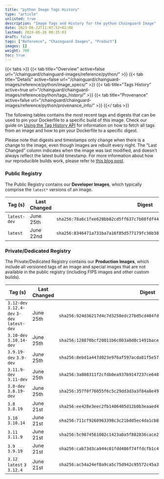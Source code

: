 ```yaml
---
title: "python Image Tags History"
type: "article"
unlisted: true
description: "Image Tags and History for the python Chainguard Image"
date: 2023-06-22T11:07:52+02:00
lastmod: 2024-06-26 00:35:03
draft: false
tags: ["Reference", "Chainguard Images", "Product"]
images: []
weight: 700
toc: true
---
```


{{< tabs >}}
{{< tab title="Overview" active=false url="/chainguard/chainguard-images/reference/python/" >}}
{{< tab title="Details" active=false url="/chainguard/chainguard-images/reference/python/image_specs/" >}}
{{< tab title="Tags History" active=true url="/chainguard/chainguard-images/reference/python/tags_history/" >}}
{{< tab title="Provenance" active=false url="/chainguard/chainguard-images/reference/python/provenance_info/" >}}
{{</ tabs >}}

The following tables contains the most recent tags and digests that can be used to pin your Dockerfile to a specific build of this image. Check our guide on [Using the Tag History API](/chainguard/chainguard-images/using-the-tag-history-api/) for information on how to fetch all tags from an image and how to pin your Dockerfile to a specific digest.

Please note that digests and timestamps only change when there is a change to the image, even though images are rebuilt every night. The "Last Changed" column indicates when the image was last modified, and doesn't always reflect the latest build timestamp. For more information about how our reproducible builds work, please refer to [this blog post](https://www.chainguard.dev/unchained/reproducing-chainguards-reproducible-image-builds).

### Public Registry
The Public Registry contains our **Developer Images**, which typically comprise the `latest*` versions of an image.

| Tag (s)       | Last Changed | Digest                                                                    |
|---------------|--------------|---------------------------------------------------------------------------|
|  `latest-dev` | June 25th    | `sha256:78a6c1fee628bb02cd5ff637c7b08fdf441bba768f71a2caa2744cf7f41dc6bd` |
|  `latest`     | June 22nd    | `sha256:8346471a731ba7a16f85d577179fc36b384b73edec8f323e97c94844881c7244` |


### Private/Dedicated Registry
The Private/Dedicated Registry contains our **Production Images**, which include all versioned tags of an image and special images that are not available in the public registry (including FIPS images and other custom builds).

| Tag (s)                                       | Last Changed | Digest                                                                    |
|-----------------------------------------------|--------------|---------------------------------------------------------------------------|
|  `3.12-dev` `3.12.4-dev` `3-dev` `latest-dev` | June 25th    | `sha256:924d36217d4c7d3258edc27bd5cd404fdcd9c1c31801cb2a24da37cf9b5517c3` |
|  `3.10-dev` `3.10.14-dev`                     | June 25th    | `sha256:128870bcf20011b6c003a8d8c1491bace8bc66759d063d82b5c48c4ed3af7585` |
|  `3.9.19-dev` `3.9-dev`                       | June 25th    | `sha256:8ebd1a447d023e976af597acda81f5e57ac8c43173f6e466958ad789491370d3` |
|  `3.11.9-dev` `3.11-dev`                      | June 25th    | `sha256:3a808311f2cfdb0ea937b9147237ce648958b43381c0f867d7aa757494d0c984` |
|  `3.8-dev` `3.8.19-dev`                       | June 25th    | `sha256:357f0f76055f6c5c29dd3d3a3f84a8e493d70f3050a616ecbb8beb7481fa2ab3` |
|  `3.8` `3.8.19`                               | June 21st    | `sha256:ee428e3eec2fb1406405d12b0b3eaaed4eb61eac9a57e6a9794f4ce57d7fb96f` |
|  `3.10` `3.10.14`                             | June 21st    | `sha256:711cf9260963398c3c21bdd5ec4da1cb84c8e7dfa975b56ee6fcddd3d677ae8c` |
|  `3.11` `3.11.9`                              | June 21st    | `sha256:5c9874561002c1423a0a5f882836cace2aa35533f6d5f3c10aaec8d9806b3730` |
|  `3.9` `3.9.19`                               | June 21st    | `sha256:cab73d3ca944c01fdd486f74ffdcfb1c44a287b61cd45b956218b6d1080adf93` |
|  `3.12` `latest` `3` `3.12.4`                 | June 21st    | `sha256:ac54a24ef8a9ca5c75d942c95572c45a377653cb48d3369d0821abfe1a33e1aa` |

